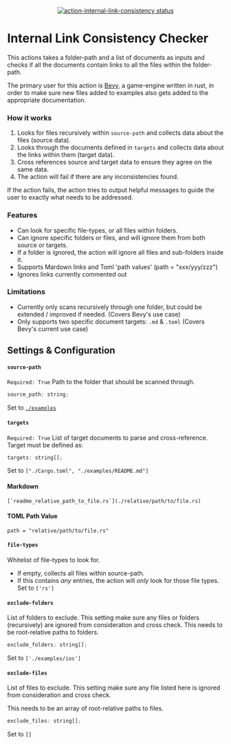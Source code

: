 <p align="center">
    <a href="https://github.com/Weibye/action-internal-link-consistency/actions">
        <img 
            alt="action-internal-link-consistency status" 
            src="https://github.com/Weibye/action-internal-link-consistency/workflows/build-test/badge.svg">
    </a>
</p>

# Internal Link Consistency Checker

This actions takes a folder-path and a list of documents as inputs and checks if all the documents contain links to all the files within the folder-path. 

The primary user for this action is [Bevy](https://github.com/bevyengine/bevy), a game-engine written in rust, in order to make sure new files added to examples also gets added to the appropriate documentation.

### How it works

1. Looks for files recursively within `source-path` and collects data about the files (source data).
2. Looks through the documents defined in `targets` and collects data about the links within them (target data).
3. Cross references source and target data to ensure they agree on the same data.
4. The action will fail if there are any inconsistencies found.

If the action fails, the action tries to output helpful messages to guide the user to exactly what needs to be addressed. 

### Features
- Can look for specific file-types, or all files within folders.
- Can ignore specific folders or files, and will ignore them from both source or targets.
- If a folder is ignored, the action will ignore all files and sub-folders inside it. 
- Supports Mardown links and Toml 'path values' (path = "xxx/yyy/zzz")
- Ignores links currently commented out

### Limitations
- Currently only scans recursively through one folder, but could be extended / improved if needed. (Covers Bevy's use case)
- Only supports two specific document targets: `.md` & `.toml` (Covers Bevy's current use case)


## Settings & Configuration

#### `source-path`
`Required: True`
Path to the folder that should be scanned through. 
```javascript
source_path: string;
```
Set to [`./examples`](https://github.com/bevyengine/bevy/tree/main/examples)

#### `targets`
`Required: True`
List of target documents to parse and cross-reference. 
Target must be defined as:
```javascript
targets: string[];
```
Set to `["./Cargo.toml", "./examples/README.md"]`
#### Markdown
```[`readme_relative_path_to_file.rs`](./relative/path/to/file.rs)```
#### TOML Path Value
`path = "relative/path/to/file.rs"`

#### `file-types`
Whitelist of file-types to look for. 
- If empty, collects all files within source-path. 
- If this contains _any_ entries, the action will _only_ look for those file types.
Set to `['rs']`

#### `exclude-folders`
List of folders to exclude.
This setting make sure any files or folders (recursively) are ignored from consideration and cross check.
This needs to be root-relative paths to folders.

```javascript
exclude_folders: string[];
```
Set to `['./examples/ios']`

#### `exclude-files`
List of files to exclude. 
This setting make sure any file listed here is ignored from consideration and cross check. 

This needs to be an array of root-relative paths to files.
```javascript
exclude_files: string[];
```

Set to `[]`
